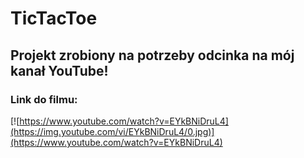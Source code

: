 # TicTacToe

## Projekt zrobiony na potrzeby odcinka na mój kanał YouTube!
### Link do filmu:
[![https://www.youtube.com/watch?v=EYkBNiDruL4](https://img.youtube.com/vi/EYkBNiDruL4/0.jpg)](https://www.youtube.com/watch?v=EYkBNiDruL4)
